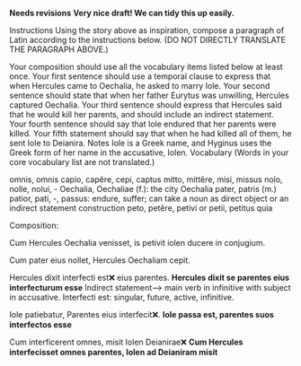 **Needs revisions**
**Very nice draft!  We can tidy this up easily.**

Instructions
Using the story above as inspiration, compose a paragraph of Latin according to the instructions below. (DO NOT DIRECTLY TRANSLATE THE PARAGRAPH ABOVE.)

Your composition should use all the vocabulary items listed below at least once.
Your first sentence should use a temporal clause to express that when Hercules came to Oechalia, he asked to marry Iole.
Your second sentence should state that when her father Eurytus was unwilling, Hercules captured Oechalia.
Your third sentence should express that Hercules said that he would kill her parents, and should include an indirect statement.
Your fourth sentence should say that Iole endured that her parents were killed.
Your fifth statement should say that when he had killed all of them, he sent Iole to Deianira.
Notes
Iole is a Greek name, and Hyginus uses the Greek form of her name in the accusative, Iolen.
Vocabulary
(Words in your core vocabulary list are not translated.)

omnis, omnis
capio, capĕre, cepi, captus
mitto, mittĕre, misi, missus
nolo, nolle, nolui, -
Oechalia, Oechaliae (f.): the city Oechalia
pater, patris (m.)
patior, pati, -, passus: endure, suffer; can take a noun as direct object or an indirect statement construction
peto, petĕre, petivi or petii, petitus
quia

Composition:

Cum Hercules Oechalia venisset, is petivit iolen ducere in conjugium.

Cum pater eius nollet, Hercules Oechaliam cepit.

Hercules dixit interfecti est❌ eius parentes. **Hercules dixit se parentes eius interfecturum esse** Indirect statement--> main verb in infinitive with subject in accusative. Interfecti est: singular, future, active, infinitive. 

Iole patiebatur, Parentes eius interfecit❌. **Iole passa est, parentes suos interfectos esse**

Cum interficerent omnes, misit Iolen Deianirae❌ **Cum Hercules interfecisset omnes parentes, Iolen ad Deianiram misit**

